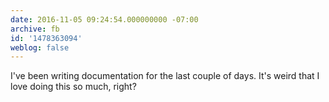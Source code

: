 ```yaml
---
date: 2016-11-05 09:24:54.000000000 -07:00
archive: fb
id: '1478363094'
weblog: false
---
```


I've been writing documentation for the last couple of days. It's weird that I love doing this so much, right?
